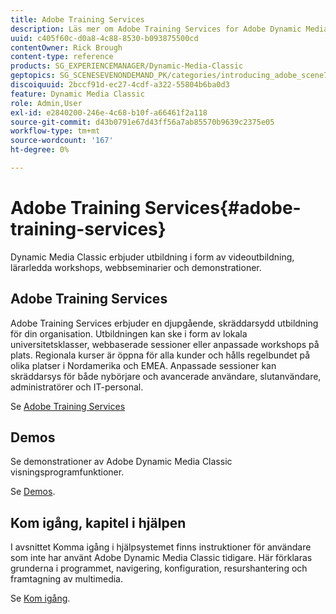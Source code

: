 ```yaml
---
title: Adobe Training Services
description: Läs mer om Adobe Training Services for Adobe Dynamic Media Classic.
uuid: c405f60c-d0a8-4c88-8530-b093875500cd
contentOwner: Rick Brough
content-type: reference
products: SG_EXPERIENCEMANAGER/Dynamic-Media-Classic
geptopics: SG_SCENESEVENONDEMAND_PK/categories/introducing_adobe_scene7
discoiquuid: 2bccf91d-ec27-4cdf-a322-55804b6ba0d3
feature: Dynamic Media Classic
role: Admin,User
exl-id: e2840200-246e-4c68-b10f-a66461f2a118
source-git-commit: d43b0791e67d43ff56a7ab85570b9639c2375e05
workflow-type: tm+mt
source-wordcount: '167'
ht-degree: 0%

---
```


# Adobe Training Services{#adobe-training-services}

Dynamic Media Classic erbjuder utbildning i form av videoutbildning, lärarledda workshops, webbseminarier och demonstrationer.

## Adobe Training Services

Adobe Training Services erbjuder en djupgående, skräddarsydd utbildning för din organisation. Utbildningen kan ske i form av lokala universitetsklasser, webbaserade sessioner eller anpassade workshops på plats. Regionala kurser är öppna för alla kunder och hålls regelbundet på olika platser i Nordamerika och EMEA. Anpassade sessioner kan skräddarsys för både nybörjare och avancerade användare, slutanvändare, administratörer och IT-personal.

Se [Adobe Training Services](https://learning.adobe.com/)

## Demos

Se demonstrationer av Adobe Dynamic Media Classic visningsprogramfunktioner.

Se [Demos](https://landing.adobe.com/en/na/dynamic-media/ctir-2755/live-demos.html).

## Kom igång, kapitel i hjälpen

I avsnittet Komma igång i hjälpsystemet finns instruktioner för användare som inte har använt Adobe Dynamic Media Classic tidigare. Här förklaras grunderna i programmet, navigering, konfiguration, resurshantering och framtagning av multimedia.

Se [Kom igång](dmc-platform-overview.md).
